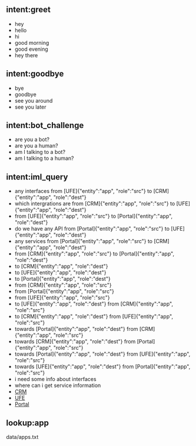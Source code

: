 ## intent:greet
- hey
- hello
- hi
- good morning
- good evening
- hey there

## intent:goodbye
- bye
- goodbye
- see you around
- see you later

## intent:bot_challenge
- are you a bot?
- are you a human?
- am I talking to a bot?
- am I talking to a human?

## intent:iml_query
- any interfaces from [UFE]{"entity":"app", "role":"src"} to [CRM]{"entity":"app", "role":"dest"}
- which intergrations are from [CRM]{"entity":"app", "role":"src"} to [UFE]{"entity":"app", "role":"dest"}
- from [UFE]{"entity":"app", "role":"src"} to [Portal]{"entity":"app", "role":"dest"}
- do we have any API from [Portal]{"entity":"app", "role":"src"} to [UFE]{"entity":"app", "role":"dest"}
- any services from [Portal]{"entity":"app", "role":"src"} to [CRM]{"entity":"app", "role":"dest"}
- from [CRM]{"entity":"app", "role":"src"} to [Portal]{"entity":"app", "role":"dest"}
- to [CRM]{"entity":"app", "role":"dest"}
- to [UFE]{"entity":"app", "role":"dest"}
- to [Portal]{"entity":"app", "role":"dest"}
- from [CRM]{"entity":"app", "role":"src"}
- from [Portal]{"entity":"app", "role":"src"}
- from [UFE]{"entity":"app", "role":"src"}
- to [UFE]{"entity":"app", "role":"dest"} from [CRM]{"entity":"app", "role":"src"}
- to [CRM]{"entity":"app", "role":"dest"} from [UFE]{"entity":"app", "role":"src"}
- towards [Portal]{"entity":"app", "role":"dest"} from [CRM]{"entity":"app", "role":"src"}
- towards [CRM]{"entity":"app", "role":"dest"} from [Portal]{"entity":"app", "role":"src"}
- towards [Portal]{"entity":"app", "role":"dest"} from [UFE]{"entity":"app", "role":"src"}
- towards [UFE]{"entity":"app", "role":"dest"} from [Portal]{"entity":"app", "role":"src"}
- i need some info about interfaces
- where can i get service information
- [CRM](app)
- [UFE](app)
- [Portal](app)

## lookup:app
data/apps.txt